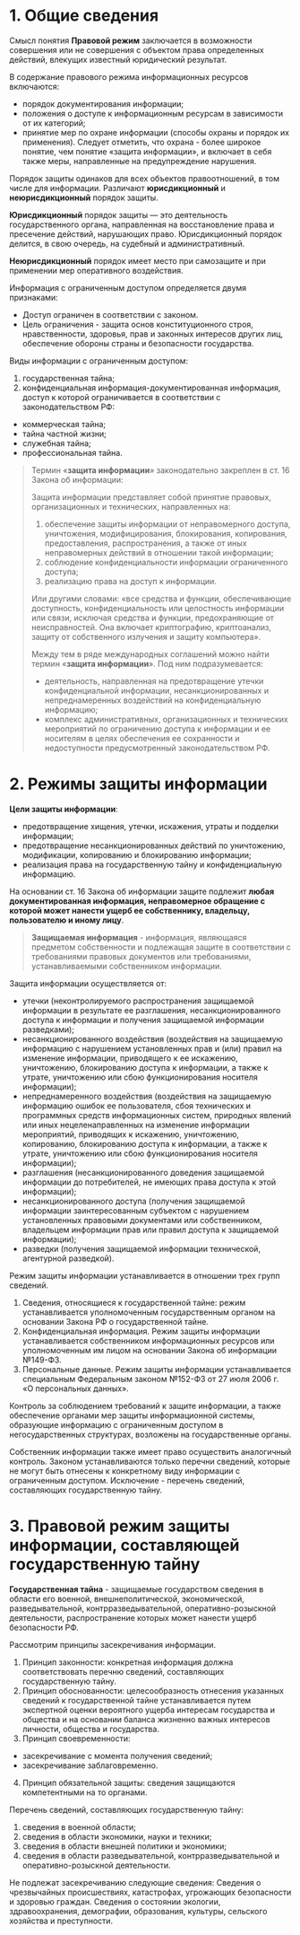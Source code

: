 # 1. Общие сведения

Смысл понятия **Правовой режим** заключается в возможности совершения или не совершения с объектом права определенных действий, влекущих известный юридический результат.

В содержание правового режима информационных ресурсов включаются:
- порядок документирования информации;
- положения о доступе к информационным ресурсам в зависимости от их категорий;
- принятие мер по охране информации (способы охраны и порядок их применения). Следует отметить, что охрана - более широкое понятие, чем понятие «защита информации», и включает в себя также меры, направленные на предупреждение нарушения.

Порядок защиты одинаков для всех объектов правоотношений, в том числе для информации. Различают **юрисдикционный** и **неюрисдикционный** порядок защиты.

**Юрисдикционный** порядок защиты — это деятельность государственного органа, направленная на восстановление права и пресечение действий, нарушающих право. Юрисдикционный порядок делится, в свою очередь, на судебный и административный.

**Неюрисдикционный** порядок имеет место при самозащите и при применении мер оперативного воздействия.

Информация с ограниченным доступом определяется двумя признаками:
- Доступ ограничен в соответствии с законом.
- Цель ограничения - защита основ конституционного строя, нравственности, здоровья, прав и законных интересов других лиц, обеспечение обороны страны и безопасности государства.

Виды информации с ограниченным доступом:
1)	государственная тайна;
2)	конфиденциальная информация-документированная информация, доступ к которой ограничивается в соответствии с законодательством РФ:
-	коммерческая тайна;
-	тайна частной жизни;
-	служебная тайна;
-	профессиональная тайна.

> Термин «**защита информации**» законодательно закреплен в ст. 16 Закона об информации:
> 
> Защита информации представляет собой принятие правовых, организационных и технических, направленных на:
> 1) обеспечение защиты информации от неправомерного доступа, уничтожения, модифицирования, блокирования, копирования, предоставления, распространения, а также от иных неправомерных действий в отношении такой информации;
> 2) соблюдение конфиденциальности информации ограниченного доступа;
> 3) реализацию права на доступ к информации.
> 
> Или другими словами: «все средства и функции, обеспечивающие доступность, конфиденциальность или целостность информации или связи, исключая средства и функции, предохраняющие от неисправностей. Она включает криптографию, криптоанализ, защиту от собственного излучения и защиту компьютера».
> 
> Между тем в ряде международных соглашений можно найти термин «**защита информации**». Под ним подразумевается: 
> - деятельность, направленная на предотвращение утечки конфиденциальной информации, несанкционированных и непреднамеренных воздействий на конфиденциальную информацию;
> - комплекс административных, организационных и технических мероприятий по ограничению доступа к информации и ее носителям в целях обеспечения ее сохранности и недоступности предусмотренный законодательством РФ.

# 2. Режимы защиты информации

**Цели защиты информации**:
- предотвращение хищения, утечки, искажения, утраты и подделки информации;
- предотвращение несанкционированных действий по уничтожению, модификации, копированию и блокированию информации;
- реализация права на государственную тайну и конфиденциальную информацию.

На основании ст. 16 Закона об информации защите подлежит **любая документированная информация, неправомерное обращение с которой может нанести ущерб ее собственнику, владельцу, пользователю и иному лицу**.

> **Защищаемая информация** - информация, являющаяся предметом собственности и подлежащая защите в соответствии с требованиями правовых документов или требованиями, устанавливаемыми собственником информации.

Защита информации осуществляется от:
-	утечки (неконтролируемого распространения защищаемой информации в результате ее разглашения, несанкционированного доступа к информации и получения защищаемой информации разведками);
-	несанкционированного воздействия (воздействия на защищаемую информацию с нарушением установленных прав и (или) правил на изменение информации, приводящего к ее искажению, уничтожению, блокированию доступа к информации, а также к утрате, уничтожению или сбою функционирования носителя информации);
-	непреднамеренного воздействия (воздействия на защищаемую информацию ошибок ее пользователя, сбоя технических и программных средств информационных систем, природных явлений или иных нецеленаправленных на изменение информации мероприятий, приводящих к искажению, уничтожению, копированию, блокированию доступа к информации, а также к утрате, уничтожению или сбою функционирования носителя информации);
-	разглашения (несанкционированного доведения защищаемой информации до потребителей, не имеющих права доступа к этой информации);
-	несанкционированного доступа (получения защищаемой информации заинтересованным субъектом с нарушением установленных правовыми документами или собственником, владельцем информации прав или правил доступа к защищаемой информации);
-	разведки (получения защищаемой информации технической, агентурной разведкой).

Режим защиты информации устанавливается в отношении трех групп сведений.
1. Сведения, относящиеся к государственной тайне: режим устанавливается уполномоченным государственным органом на основании Закона РФ о государственной тайне.
2. Конфиденциальная информация. Режим защиты информации устанавливается собственником информационных ресурсов или уполномоченным им лицом на основании Закона об информации №149-ФЗ.
3. Персональные данные. Режим защиты информации устанавливается специальным Федеральным законом №152-ФЗ от 27 июля 2006 г. «О персональных данных».

Контроль за соблюдением требований к защите информации, а также обеспечение органами мер защиты информационной системы, образующие информацию с ограниченным доступом в негосударственных структурах, возложены на государственные органы. 

Собственник информации также имеет право осуществить аналогичный контроль. Законом устанавливаются только перечни сведений, которые не могут быть отнесены к конкретному виду информации с ограниченным доступом. Исключение - перечень сведений, составляющих государственную тайну.

# 3. Правовой режим защиты информации, составляющей государственную тайну

**Государственная тайна** - защищаемые государством сведения в области его военной, внешнеполитической, экономической, разведывательной, контрразведывательной, оперативно-розыскной деятельности, распространение которых может нанести ущерб безопасности РФ.

Рассмотрим принципы засекречивания информации.
1.	Принцип законности: конкретная информация должна соответствовать перечню сведений, составляющих государственную тайну.
2.	Принцип обоснованности: целесообразность отнесения указанных сведений к государственной тайне устанавливается путем экспертной оценки вероятного ущерба интересам государства и общества и на основании баланса жизненно важных интересов личности, общества и государства.
3.	Принцип своевременности:
-	засекречивание с момента получения сведений;
-	засекречивание заблаговременно.
4.	Принцип обязательной защиты: сведения защищаются компетентными на то органами.

Перечень сведений, составляющих государственную тайну:
1)	сведения в военной области;
2)	сведения в области экономики, науки и техники;
3)	сведения в области внешней политики и экономики;
4)	сведения в области разведывательной, контрразведывательной и оперативно-розыскной деятельности.

Не подлежат засекречиванию следующие сведения:
Сведения о чрезвычайных происшествиях, катастрофах, угрожающих безопасности и здоровью граждан.
Сведения о состоянии экологии, здравоохранения, демографии, образования, культуры, сельского хозяйства и преступности.